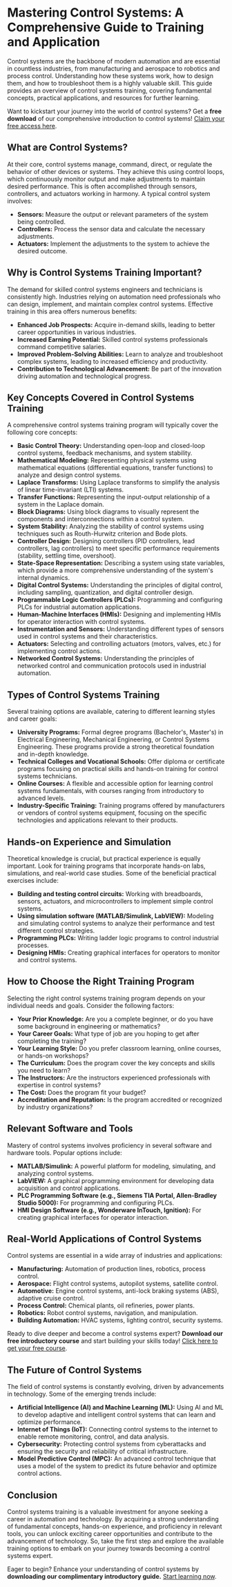 # Mastering Control Systems: A Comprehensive Guide to Training and Application

Control systems are the backbone of modern automation and are essential in countless industries, from manufacturing and aerospace to robotics and process control. Understanding how these systems work, how to design them, and how to troubleshoot them is a highly valuable skill. This guide provides an overview of control systems training, covering fundamental concepts, practical applications, and resources for further learning.

Want to kickstart your journey into the world of control systems? Get a **free download** of our comprehensive introduction to control systems! [Claim your free access here](https://udemywork.com/control-systems-training).

## What are Control Systems?

At their core, control systems manage, command, direct, or regulate the behavior of other devices or systems. They achieve this using control loops, which continuously monitor output and make adjustments to maintain desired performance. This is often accomplished through sensors, controllers, and actuators working in harmony. A typical control system involves:

*   **Sensors:** Measure the output or relevant parameters of the system being controlled.
*   **Controllers:** Process the sensor data and calculate the necessary adjustments.
*   **Actuators:** Implement the adjustments to the system to achieve the desired outcome.

## Why is Control Systems Training Important?

The demand for skilled control systems engineers and technicians is consistently high. Industries relying on automation need professionals who can design, implement, and maintain complex control systems. Effective training in this area offers numerous benefits:

*   **Enhanced Job Prospects:** Acquire in-demand skills, leading to better career opportunities in various industries.
*   **Increased Earning Potential:** Skilled control systems professionals command competitive salaries.
*   **Improved Problem-Solving Abilities:** Learn to analyze and troubleshoot complex systems, leading to increased efficiency and productivity.
*   **Contribution to Technological Advancement:** Be part of the innovation driving automation and technological progress.

## Key Concepts Covered in Control Systems Training

A comprehensive control systems training program will typically cover the following core concepts:

*   **Basic Control Theory:** Understanding open-loop and closed-loop control systems, feedback mechanisms, and system stability.
*   **Mathematical Modeling:** Representing physical systems using mathematical equations (differential equations, transfer functions) to analyze and design control systems.
*   **Laplace Transforms:** Using Laplace transforms to simplify the analysis of linear time-invariant (LTI) systems.
*   **Transfer Functions:** Representing the input-output relationship of a system in the Laplace domain.
*   **Block Diagrams:** Using block diagrams to visually represent the components and interconnections within a control system.
*   **System Stability:** Analyzing the stability of control systems using techniques such as Routh-Hurwitz criterion and Bode plots.
*   **Controller Design:** Designing controllers (PID controllers, lead controllers, lag controllers) to meet specific performance requirements (stability, settling time, overshoot).
*   **State-Space Representation:** Describing a system using state variables, which provide a more comprehensive understanding of the system's internal dynamics.
*   **Digital Control Systems:** Understanding the principles of digital control, including sampling, quantization, and digital controller design.
*   **Programmable Logic Controllers (PLCs):** Programming and configuring PLCs for industrial automation applications.
*   **Human-Machine Interfaces (HMIs):** Designing and implementing HMIs for operator interaction with control systems.
*   **Instrumentation and Sensors:** Understanding different types of sensors used in control systems and their characteristics.
*   **Actuators:** Selecting and controlling actuators (motors, valves, etc.) for implementing control actions.
*   **Networked Control Systems:** Understanding the principles of networked control and communication protocols used in industrial automation.

## Types of Control Systems Training

Several training options are available, catering to different learning styles and career goals:

*   **University Programs:** Formal degree programs (Bachelor's, Master's) in Electrical Engineering, Mechanical Engineering, or Control Systems Engineering. These programs provide a strong theoretical foundation and in-depth knowledge.
*   **Technical Colleges and Vocational Schools:** Offer diploma or certificate programs focusing on practical skills and hands-on training for control systems technicians.
*   **Online Courses:** A flexible and accessible option for learning control systems fundamentals, with courses ranging from introductory to advanced levels.
*   **Industry-Specific Training:** Training programs offered by manufacturers or vendors of control systems equipment, focusing on the specific technologies and applications relevant to their products.

##  Hands-on Experience and Simulation

Theoretical knowledge is crucial, but practical experience is equally important.  Look for training programs that incorporate hands-on labs, simulations, and real-world case studies. Some of the beneficial practical exercises include:

*   **Building and testing control circuits:**  Working with breadboards, sensors, actuators, and microcontrollers to implement simple control systems.
*   **Using simulation software (MATLAB/Simulink, LabVIEW):**  Modeling and simulating control systems to analyze their performance and test different control strategies.
*   **Programming PLCs:**  Writing ladder logic programs to control industrial processes.
*   **Designing HMIs:**  Creating graphical interfaces for operators to monitor and control systems.

## How to Choose the Right Training Program

Selecting the right control systems training program depends on your individual needs and goals. Consider the following factors:

*   **Your Prior Knowledge:** Are you a complete beginner, or do you have some background in engineering or mathematics?
*   **Your Career Goals:** What type of job are you hoping to get after completing the training?
*   **Your Learning Style:** Do you prefer classroom learning, online courses, or hands-on workshops?
*   **The Curriculum:** Does the program cover the key concepts and skills you need to learn?
*   **The Instructors:** Are the instructors experienced professionals with expertise in control systems?
*   **The Cost:** Does the program fit your budget?
*   **Accreditation and Reputation:** Is the program accredited or recognized by industry organizations?

## Relevant Software and Tools

Mastery of control systems involves proficiency in several software and hardware tools. Popular options include:

*   **MATLAB/Simulink:** A powerful platform for modeling, simulating, and analyzing control systems.
*   **LabVIEW:** A graphical programming environment for developing data acquisition and control applications.
*   **PLC Programming Software (e.g., Siemens TIA Portal, Allen-Bradley Studio 5000):** For programming and configuring PLCs.
*   **HMI Design Software (e.g., Wonderware InTouch, Ignition):** For creating graphical interfaces for operator interaction.

## Real-World Applications of Control Systems

Control systems are essential in a wide array of industries and applications:

*   **Manufacturing:** Automation of production lines, robotics, process control.
*   **Aerospace:** Flight control systems, autopilot systems, satellite control.
*   **Automotive:** Engine control systems, anti-lock braking systems (ABS), adaptive cruise control.
*   **Process Control:** Chemical plants, oil refineries, power plants.
*   **Robotics:** Robot control systems, navigation, and manipulation.
*   **Building Automation:** HVAC systems, lighting control, security systems.

Ready to dive deeper and become a control systems expert? **Download our free introductory course** and start building your skills today! [Click here to get your free course](https://udemywork.com/control-systems-training).

## The Future of Control Systems

The field of control systems is constantly evolving, driven by advancements in technology. Some of the emerging trends include:

*   **Artificial Intelligence (AI) and Machine Learning (ML):** Using AI and ML to develop adaptive and intelligent control systems that can learn and optimize performance.
*   **Internet of Things (IoT):** Connecting control systems to the internet to enable remote monitoring, control, and data analysis.
*   **Cybersecurity:** Protecting control systems from cyberattacks and ensuring the security and reliability of critical infrastructure.
*   **Model Predictive Control (MPC):** An advanced control technique that uses a model of the system to predict its future behavior and optimize control actions.

## Conclusion

Control systems training is a valuable investment for anyone seeking a career in automation and technology. By acquiring a strong understanding of fundamental concepts, hands-on experience, and proficiency in relevant tools, you can unlock exciting career opportunities and contribute to the advancement of technology. So, take the first step and explore the available training options to embark on your journey towards becoming a control systems expert.

Eager to begin? Enhance your understanding of control systems by **downloading our complimentary introductory guide.** [Start learning now](https://udemywork.com/control-systems-training).
